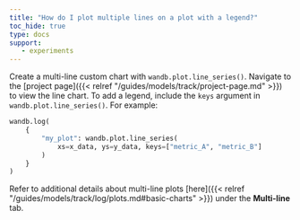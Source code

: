 ```yaml
---
title: "How do I plot multiple lines on a plot with a legend?"
toc_hide: true
type: docs
support:
   - experiments
---
```


Create a multi-line custom chart with `wandb.plot.line_series()`. Navigate to the [project page]({{< relref "/guides/models/track/project-page.md" >}}) to view the line chart. To add a legend, include the `keys` argument in `wandb.plot.line_series()`. For example:

```python
wandb.log(
    {
        "my_plot": wandb.plot.line_series(
            xs=x_data, ys=y_data, keys=["metric_A", "metric_B"]
        )
    }
)
```

Refer to additional details about multi-line plots [here]({{< relref "/guides/models/track/log/plots.md#basic-charts" >}}) under the **Multi-line** tab.